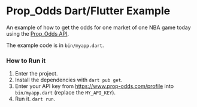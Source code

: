 # Prop_Odds Dart/Flutter Example

An example of how to get the odds for one market of one NBA game today using the [Prop_Odds API](https://www.prop-odds.com/).

The example code is in `bin/myapp.dart`.

### How to Run it
1. Enter the project.
2. Install the dependencies with `dart pub get`.
3. Enter your API key from https://www.prop-odds.com/profile into `bin/myapp.dart` (replace the `MY_API_KEY`).
4. Run it. `dart run`.

